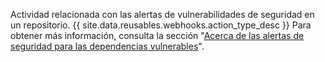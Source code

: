Actividad relacionada con las alertas de vulnerabilidades de seguridad en un repositorio. {{ site.data.reusables.webhooks.action_type_desc }} Para obtener más información, consulta la sección "[Acerca de las alertas de seguridad para las dependencias vulnerables](/github/managing-security-vulnerabilities/about-security-alerts-for-vulnerable-dependencies)".